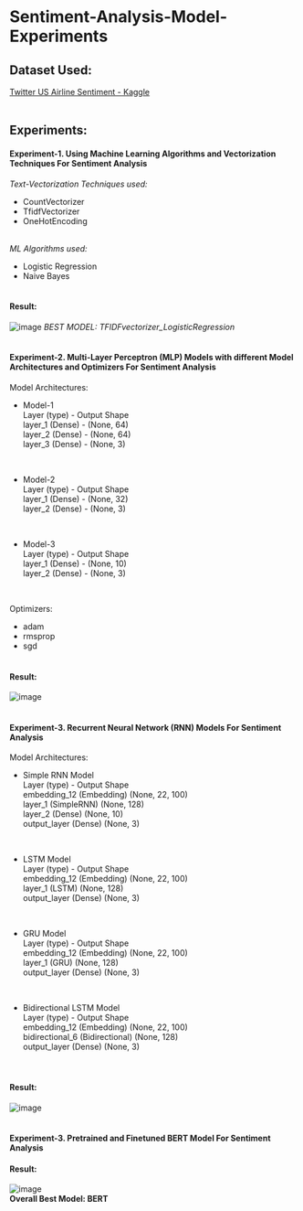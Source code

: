 # Sentiment-Analysis-Model-Experiments

## Dataset Used: 
[Twitter US Airline Sentiment - Kaggle](https://www.kaggle.com/datasets/crowdflower/twitter-airline-sentiment)
</br></br>

## Experiments:
#### Experiment-1. Using Machine Learning Algorithms and Vectorization Techniques For Sentiment Analysis

*Text-Vectorization Techniques used:*
- CountVectorizer
- TfidfVectorizer
- OneHotEncoding
</br></br>
 
*ML Algorithms used:*
- Logistic Regression
- Naive Bayes
</br></br>

#### Result:
![image](https://github.com/rid17pawar/Sentiment-Analysis-Model-Experiments/assets/47048717/f8d8b986-f142-40ef-964a-b4c99483af3a)
*BEST MODEL: TFIDFvectorizer_LogisticRegression*
</br></br>

#### Experiment-2. Multi-Layer Perceptron (MLP) Models with different Model Architectures and Optimizers For Sentiment Analysis
Model Architectures:
- Model-1  </br>
 Layer (type) -               Output Shape  </br>
 layer_1 (Dense) -            (None, 64)    </br>
 layer_2 (Dense) -            (None, 64)    </br>
 layer_3 (Dense) -            (None, 3)   
 </br>
 
- Model-2 </br>
 Layer (type) -               Output Shape     </br>
 layer_1 (Dense) -            (None, 32)       </br>
 layer_2 (Dense) -            (None, 3)            
 </br>
 
- Model-3 </br>
 Layer (type) -               Output Shape      </br>
 layer_1 (Dense) -            (None, 10)        </br>
 layer_2 (Dense) -            (None, 3)       
 </br>
  
Optimizers:
- adam
- rmsprop
- sgd
</br></br>

#### Result:
![image](https://github.com/rid17pawar/Sentiment-Analysis-Model-Experiments/assets/47048717/246e00e1-0144-41b5-a8b1-1b935cbf22c9)
</br></br>

#### Experiment-3. Recurrent Neural Network (RNN) Models For Sentiment Analysis
Model Architectures:
- Simple RNN Model  </br>
 Layer (type) -               Output Shape     </br>
 embedding_12 (Embedding)    (None, 22, 100)  </br>
 layer_1 (SimpleRNN)         (None, 128)       </br>
 layer_2 (Dense)             (None, 10)        </br>
 output_layer (Dense)        (None, 3)         </br>
 </br>
 
- LSTM Model </br>
 Layer (type) -               Output Shape     </br>
 embedding_12 (Embedding)    (None, 22, 100)  </br>
 layer_1 (LSTM)              (None, 128)      </br>
 output_layer (Dense)        (None, 3)        </br>
</br>
 
- GRU Model </br>
 Layer (type) -               Output Shape     </br>
 embedding_12 (Embedding)    (None, 22, 100)  </br>
 layer_1 (GRU)               (None, 128)      </br>
 output_layer (Dense)        (None, 3)        </br>
 </br>
 
- Bidirectional LSTM Model </br>
 Layer (type) -                     Output Shape     </br>
 embedding_12 (Embedding)          (None, 22, 100)  </br>
 bidirectional_6 (Bidirectional)   (None, 128)      </br>
 output_layer (Dense)              (None, 3)        </br>
</br></br>

#### Result:
![image](https://github.com/rid17pawar/Sentiment-Analysis-Model-Experiments/assets/47048717/854ef52a-4898-4946-9346-da5f7f242f6a)
</br></br>

#### Experiment-3. Pretrained and Finetuned BERT Model For Sentiment Analysis

#### Result:
![image](https://github.com/rid17pawar/Sentiment-Analysis-Model-Experiments/assets/47048717/602f41bd-0c16-40ea-8224-0baceca013dd)
</br>
**Overall Best Model: BERT**
</br></br>
